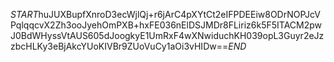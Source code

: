 $START$huJUXBupfXnroD3ecWjlQj+r6jArC4pXYtCt2eIFPDEEiw8ODrNOPJcVPqlqqcvX2Zh3ooJyehOmPXB+hxFE036nElDSJMDr8FLiriz6k5F5ITACM2pwJ0BdWHyssVtAUS605dJoogkyE1UmRxF4wXNwiduchKH039opL3Guyr2eJzzbcHLKy3eBjAkcYUoKIVBr9ZUoVuCy1aOi3vHIDw==$END$
